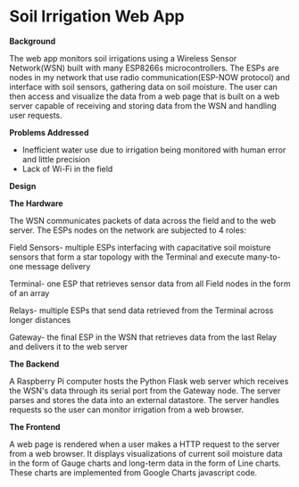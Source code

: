 # Soil Irrigation Web App

**Background**

The web app monitors soil irrigations using a Wireless Sensor Network(WSN) built with many ESP8266s microcontrollers. The ESPs are nodes in my network that use radio communication(ESP-NOW protocol) and interface with soil sensors, gathering data on soil moisture. The user can then access and visualize the data from a web page that is built on a web server capable of receiving and storing data from the WSN and handling user requests.

**Problems Addressed**

- Inefficient water use due to irrigation being monitored with human error and little precision
- Lack of Wi-Fi in the field

**Design**

**The Hardware** 

The WSN communicates packets of data across the field and to the web server. The ESPs nodes on the network are subjected to 4 roles:

Field Sensors- multiple ESPs interfacing with capacitative soil moisture sensors that form a star topology with the Terminal and execute many-to-one message delivery

Terminal- one ESP that retrieves sensor data from all Field nodes in the form of an array

Relays- multiple ESPs that send data retrieved from the Terminal across longer distances

Gateway- the final ESP in the WSN that retrieves data from the last Relay and delivers it to the web server

**The Backend**  

A Raspberry Pi computer hosts the Python Flask web server which receives the WSN's data through its serial port from the Gateway node. The server parses and stores the data into an external datastore. The server handles requests so the user can monitor irrigation from a web browser.

**The Frontend** 

A web page is rendered when a user makes a HTTP request to the server from a web browser. It displays visualizations of current soil moisture data in the form of Gauge charts and long-term data in the form of Line charts. These charts are implemented from Google Charts javascript code.
